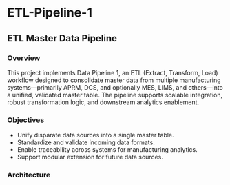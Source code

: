 # ETL-Pipeline-1

## ETL Master Data Pipeline

### Overview
This project implements Data Pipeline 1, an ETL (Extract, Transform, Load) workflow designed to consolidate master data from multiple manufacturing systems—primarily APRM, DCS, and optionally MES, LIMS, and others—into a unified, validated master table. The pipeline supports scalable integration, robust transformation logic, and downstream analytics enablement.

### Objectives
- Unify disparate data sources into a single master table.
- Standardize and validate incoming data formats.
- Enable traceability across systems for manufacturing analytics.
- Support modular extension for future data sources.

### Architecture
